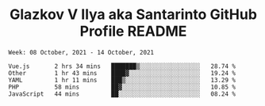 <h1 align="center">Glazkov V Ilya aka Santarinto GitHub Profile README</h1>

<!--START_SECTION:waka-->
```text
Week: 08 October, 2021 - 14 October, 2021

Vue.js       2 hrs 34 mins   ███████▒░░░░░░░░░░░░░░░░░   28.74 % 
Other        1 hr 43 mins    ████▓░░░░░░░░░░░░░░░░░░░░   19.24 % 
YAML         1 hr 11 mins    ███▒░░░░░░░░░░░░░░░░░░░░░   13.29 % 
PHP          58 mins         ██▓░░░░░░░░░░░░░░░░░░░░░░   10.85 % 
JavaScript   44 mins         ██░░░░░░░░░░░░░░░░░░░░░░░   08.24 % 
```
<!--END_SECTION:waka-->